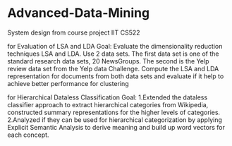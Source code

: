# Advanced-Data-Mining
System design from course project IIT CS522

for Evaluation of LSA and LDA
Goal:
 Evaluate the dimensionality reduction techniques LSA and LDA. Use 2 data sets. The first data set is one of the standard research data sets, 20 NewsGroups. The second is the Yelp review data set from the Yelp data Challenge. Compute the LSA and LDA representation for documents from both data sets and evaluate if it help to achieve better performance for clustering

for Hierarchical Dataless Classification
Goal:
1.Extended the dataless classifier approach to extract hierarchical categories from Wikipedia, constructed summary representations for the higher levels of categories.
2.Analyzed if they can be used for hierarchical categorization by applying Explicit Semantic Analysis to derive meaning and build up word vectors for each concept.
